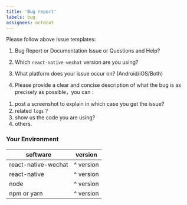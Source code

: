 ```yaml
---
title: 'Bug report'
labels: bug
assignees: octocat
---
```


Please follow above issue templates:

1. Bug Report or Documentation Issue or Questions and Help?

2. Which `react-native-wechat` version are you using?

3. What platform does your issue occur on? (Android/iOS/Both)

4. Please provide a clear and concise description of what the bug is as precisely as possible，you can  : 

  1) post a screenshot to explain in which case you get the issue?  
  2) related `logs`？  
  3) show us the code you are using?
  4) others.

### Your Environment

| software         | version
| ---------------- | -------
| react-native-wechat |  ^ version
| react-native     | ^ version
| node             | ^ version
| npm or yarn      | ^ version

